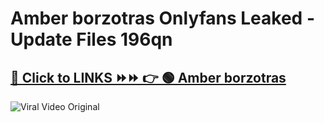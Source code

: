 
 # Amber borzotras Onlyfans Leaked - Update Files 196qn

## <h2><a href="https://clipsfans.com/Amber_borzotras&ref=git">🔗 Click to LINKS ⏩⏩ 👉 🟢 Amber borzotras </a></h2>

<a href="https://clipsfans.com/Amber_borzotras&ref=git" rel="nofollow" data-target="animated-image.originalLink"><img src="https://i.ibb.co.com/xMMVF88/686577567.gif" alt="Viral Video Original" style="max-width: 100%; display: inline-block;" data-target="animated-image.originalImage"></a>


